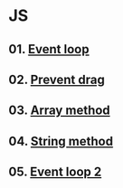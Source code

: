 # JS

## 01. [Event loop](https://github.com/KangJiJi/Study/tree/master/JS/EventLoop)

## 02. [Prevent drag](https://github.com/KangJiJi/Study/tree/master/JS/PreventDrag)

## 03. [Array method](https://github.com/KangJiJi/Study/tree/master/JS/ArrayMethod)

## 04. [String method](https://github.com/KangJiJi/Study/tree/master/JS/StringMethod)

## 05. [Event loop 2](https://github.com/KangJiJi/Study/tree/master/JS/EventLoop2)
